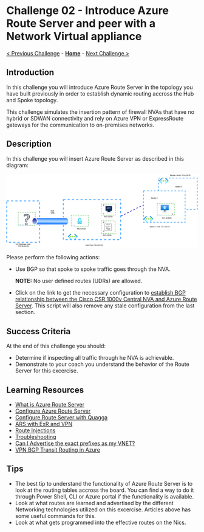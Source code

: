 # Challenge 02 -  Introduce Azure Route Server and peer with a Network Virtual appliance

[< Previous Challenge](./Challenge-01.md) - **[Home](../README.md)** - [Next Challenge >](./Challenge-03.md)

## Introduction

In this challenge you will introduce Azure Route Server in the topology you have built previously in order to establish dynamic routing accross the Hub and Spoke topology.

This challenge simulates the insertion pattern of firewall NVAs that have no hybrid or SDWAN connectivity and rely on Azure VPN or ExpressRoute gateways for the communication to on-premises networks.


## Description

In this challenge you will insert Azure Route Server as described in this diagram:

![hubnspoke noARS](./Resources/media/azurerouteserver-challenge2.png)


Please perform the following actions:
- Use BGP so that spoke to spoke traffic goes through the NVA.  
  
  **NOTE:** No user defined routes (UDRs) are allowed.

- Click on the link to get the necessary configuration to [establish BGP relationship between the Cisco CSR 1000v Central NVA and Azure Route Server](./Resources/whatthehackcentralnvachallenge2.md). This script will also remove any stale configuration from the last section.

## Success Criteria

At the end of this challenge you should: 

- Determine if inspecting all traffic through he NVA is achievable.
- Demonstrate to your coach you understand the behavior of the Route Server for this excercise. 

## Learning Resources

- [What is Azure Route Server](https://docs.microsoft.com/en-us/azure/route-server/overview)
- [Configure Azure Route Server](https://docs.microsoft.com/en-us/azure/route-server/quickstart-configure-route-server-portal)
- [Configure Route Server with Quagga](https://docs.microsoft.com/en-us/azure/route-server/tutorial-configure-route-server-with-quagga)
- [ARS with ExR and VPN](https://docs.microsoft.com/en-us/azure/route-server/expressroute-vpn-support)
- [Route Injections](https://docs.microsoft.com/en-us/azure/route-server/route-injection-in-spokes)
- [Troubleshooting](https://docs.microsoft.com/en-us/azure/route-server/troubleshoot-route-server)
- [Can I Advertise the exact prefixes as my VNET?](https://docs.microsoft.com/en-us/azure/vpn-gateway/vpn-gateway-bgp-overview#can-i-advertise-the-exact-prefixes-as-my-virtual-network-prefixes)
- [VPN BGP Transit Routing in Azure](https://docs.microsoft.com/en-us/azure/vpn-gateway/vpn-gateway-bgp-overview#does-azure-vpn-gateway-support-bgp-transit-routing)

## Tips

- The best tip to understand the functionality of Azure Route Server is to look at the routing tables accross the board. You can find a way to do it through Power Shell, CLI or Azure portal if the functionality is available.  
- Look at what routes are learned and advertised by the different Networking technologies utilized on this excercise. Articles above has some useful commands for this.
- Look at what gets programmed into the effective routes on the Nics.

